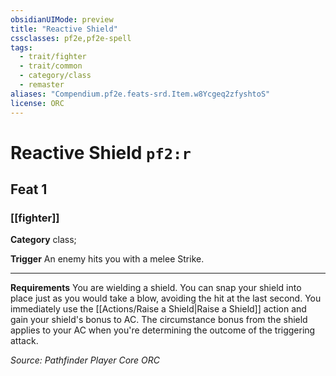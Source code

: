 ```yaml
---
obsidianUIMode: preview
title: "Reactive Shield"
cssclasses: pf2e,pf2e-spell
tags:
  - trait/fighter
  - trait/common
  - category/class
  - remaster
aliases: "Compendium.pf2e.feats-srd.Item.w8Ycgeq2zfyshtoS"
license: ORC
---
```

# Reactive Shield `pf2:r`
## Feat 1
### [[fighter]]

**Category** class; 




**Trigger** An enemy hits you with a melee Strike.

* * *

**Requirements** You are wielding a shield. You can snap your shield into place just as you would take a blow, avoiding the hit at the last second. You immediately use the [[Actions/Raise a Shield|Raise a Shield]] action and gain your shield's bonus to AC. The circumstance bonus from the shield applies to your AC when you're determining the outcome of the triggering attack.

*Source: Pathfinder Player Core*
*ORC*